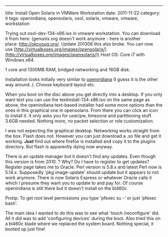 ---
title: Install Open Solaris in VMWare Workstation
date: 2011-11-22
category: it
tags: openindiana, opensolaris, osol, solaris, vmware, vmware, workstation

Trying out osol-dev-134-x86.iso in vmware workstation. You can download it from here: (genunix.org doesn't work anymore - here is another place: http://okcosug.org/. Update 201308 this also broke. You can now use [http://virtualboxes.org/images/opensolaris/](http://virtualboxes.org/images/opensolaris/)) Host OS: Core i7 with Windows x64.

1 core and 1300MB RAM, bridged networking and 16GB disk.

Installation looks initially very similar to [openindiana](http://openindiana.org/ "http://openindiana.org/") (I guess it is the other way around..). Choose keyboard layout etc.

When you boot on the disc above you get directly into a desktop. If you only want text you can use the textinstall-134-x86.iso on the same page as above, the openindiana text-based installer had some more options than the ones in this graphical one in opensolaris. From there you can click an icon to install it. It only asks you for user/pw, timezone and partitioning stuff. 3.6GB needed. Nothing more, no packet selection or role customization.

I was not expecting the graphical desktop. Networking works straight from the box. Flash does not. However you can just download a .so file and get it working. _**Just**_ find out where firefox is installed and copy it to the plugins directory. But flash is apparently dying now anyway.

There is an update manager but it doesn't find any updates. Even though this version is from 2010. ? Why? Do I have to register to get updates? Register page takes me to Oracle. Perl version is 5.8.x and latest Perl now is 5.14.x. Supposedly 'pkg image-update' should update but it appears to not work anymore. There is now Solaris Express or whatever Oracle calls it which I presume they want you to update to and pay for. Of course openindiana is still there but it doesn't install on the bl460c.

Protip: To get root level permissions you type 'pfexec su -' or just 'pfexec bash'.

The main idea I wanted to do this was to see what 'touch /reconfigure' did. All it did was to add 'configuring devices' during the boot. Also tried this on a bl460c blade where we replaced the system board. Nothing special, it booted up just fine!

